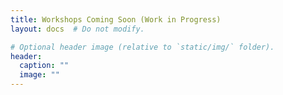 ```yaml
---
title: Workshops Coming Soon (Work in Progress)
layout: docs  # Do not modify.

# Optional header image (relative to `static/img/` folder).
header:
  caption: ""
  image: ""
---
```

